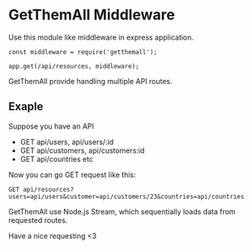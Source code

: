 # GetThemAll Middleware

Use this module like middleware in express application.

`const middleware = require('getthemall');`

`app.get(/api/resources, middleware);`

GetThemAll provide handling multiple API routes.

## Exaple

Suppose you have an API 
- GET api/users, api/users/:id
- GET api/customers, api/customers:id
- GET api/countries etc

Now you can go GET request like this:

`GET api/resources?users=api/users&customer=api/customers/23&countries=api/countries`

GetThemAll use Node.js Stream, which sequentially loads data from requested routes.

Have a nice requesting <3
